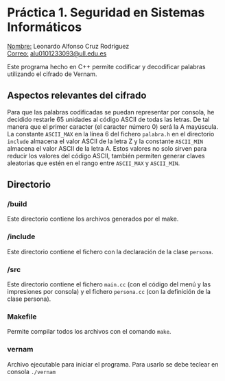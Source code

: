 # Práctica 1. Seguridad en Sistemas Informáticos
<u>Nombre:</u> Leonardo Alfonso Cruz Rodríguez  
<u>Correo:</u> alu0101233093@ull.edu.es  

Este programa hecho en C++ permite codificar y decodificar palabras utilizando el cifrado de Vernam.

## Aspectos relevantes del cifrado
Para que las palabras codificadas se puedan representar por consola, he decidido restarle 65 unidades al código ASCII de todas las letras.
De tal manera que el primer caracter (el caracter número 0) será la A mayúscula. La constante `ASCII_MAX` en la línea 6 del fichero
`palabra.h` en el directorio `include` almacena el valor ASCII de la letra Z y la constante `ASCII_MIN` almacena el valor ASCII de la letra A.
Estos valores no solo sirven para reducir los valores del código ASCII, también permiten generar claves aleatorias que estén en el rango
entre `ASCII_MAX` y `ASCII_MIN`.

## Directorio
### /build
Este directorio contiene los archivos generados por el make.
### /include
Este directorio contiene el fichero con la declaración de la clase `persona`.
### /src
Este directorio contiene el fichero `main.cc` (con el código del menú y las impresiones por consola) y el fichero `persona.cc` (con la definición de la clase persona).
### Makefile
Permite compilar todos los archivos con el comando `make`.
### vernam
Archivo ejecutable para iniciar el programa. Para usarlo se debe teclear en consola `./vernam`